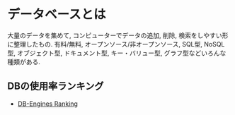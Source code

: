 # データベースとは
大量のデータを集めて, コンピューターでデータの追加, 削除, 検索をしやすい形に整理したもの.
有料/無料, オープンソース/非オープンソース, SQL型, NoSQL型, オブジェクト型, ドキュメント型, キー・バリュー型, グラフ型などいろんな種類がある.

## DBの使用率ランキング
- [DB-Engines Ranking](https://db-engines.com/en/ranking)
